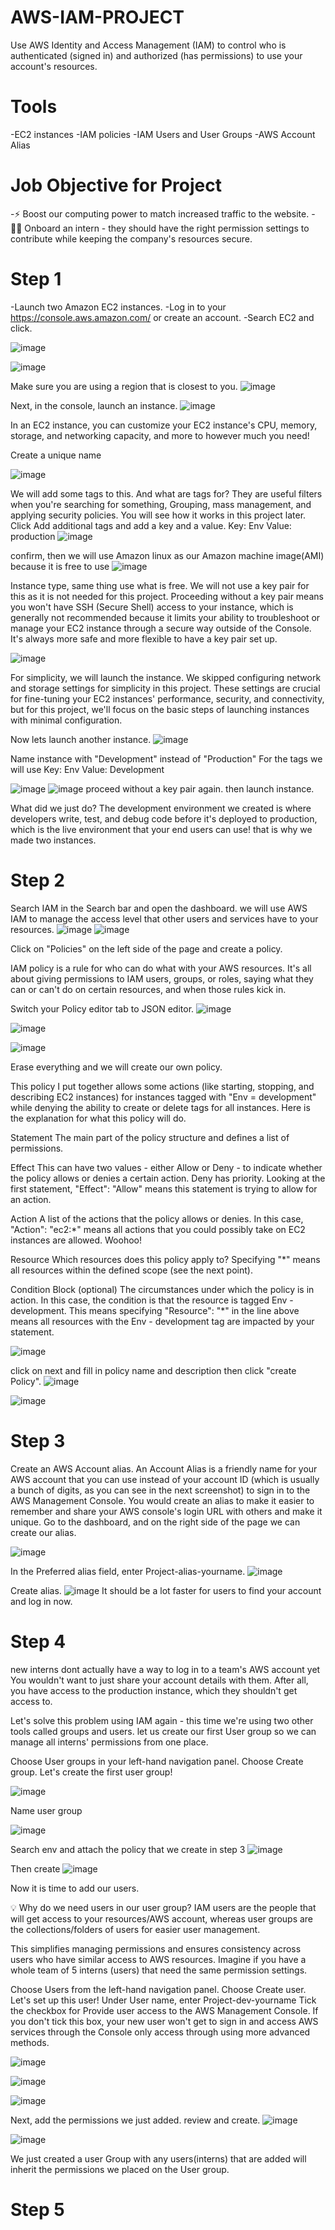 # AWS-IAM-PROJECT

Use AWS Identity and Access Management (IAM) to control who is authenticated (signed in) and authorized (has permissions) to use your account's resources.

# Tools
  -EC2 instances
  -IAM policies
  -IAM Users and User Groups
  -AWS Account Alias

# Job Objective for Project
  -⚡️ Boost our computing power to match increased traffic to the website.
  -👩‍💻 Onboard an intern - they should have the right permission settings to contribute while keeping the company's resources secure.

# Step 1 

  -Launch two Amazon EC2 instances.
  -Log in to your https://console.aws.amazon.com/ or create an account.
  -Search EC2 and click.

 ![image](https://github.com/user-attachments/assets/4dd3c7e6-4297-4e5a-8128-2d97f6346346)

![image](https://github.com/user-attachments/assets/7f499f1b-5725-4045-9237-60eba06c21a0)

Make sure you are using a region that is closest to you.
![image](https://github.com/user-attachments/assets/47bb96aa-2133-4e10-a4e3-976e35f4daa0)

Next, in the console, launch an instance.
![image](https://github.com/user-attachments/assets/7a19c5c8-5011-4159-b712-430bad5db477)

In an EC2 instance, you can customize your EC2 instance's CPU, memory, storage, and networking capacity, and more to however much you need!

Create a unique name

![image](https://github.com/user-attachments/assets/6e8d4432-6025-4be6-be55-0f19f0749e06)

 We will add some tags to this. And what are tags for? They are useful filters when you're searching for something, Grouping, mass management, and applying security policies. You will see how it works in this project later.
 Click Add additional tags and add a key and a value.
 Key: Env
 Value: production
![image](https://github.com/user-attachments/assets/9fa95599-8af5-4bc5-a2ef-74e23265a63f)

confirm, then we will use Amazon linux as our Amazon machine image(AMI) because it is free to use 
![image](https://github.com/user-attachments/assets/1b414d3d-de17-418f-a7e3-2fe0b20cf659)

Instance type, same thing use what is free. 
We will not use a key pair for this as it is not needed for this project. 
Proceeding without a key pair means you won't have SSH (Secure Shell) access to your instance, which is generally not recommended because it limits your ability to troubleshoot or manage your EC2 instance through a secure way outside of the Console. It's always more safe and more flexible to have a key pair set up.

![image](https://github.com/user-attachments/assets/1fe5695d-f491-4285-a32c-edb506080708)

For simplicity, we will launch the instance.
We skipped configuring network and storage settings for simplicity in this project. These settings are crucial for fine-tuning your EC2 instances' performance, security, and connectivity, but for this project, we'll focus on the basic steps of launching instances with minimal configuration.

Now lets launch another instance.
![image](https://github.com/user-attachments/assets/b11a8c65-b4f8-4860-be43-e4236a911a85)

Name instance with "Development" instead of "Production"
For the tags we will use 
 Key: Env
 Value: Development

 ![image](https://github.com/user-attachments/assets/fc3ac3cd-f6da-4c0c-aed0-ced7c5b20512)
![image](https://github.com/user-attachments/assets/bd7fec71-f8c5-493b-876f-c6a7176e34ea)
proceed without a key pair again.
then launch instance.

What did we just do?
The development environment we created is where developers write, test, and debug code before it's deployed to production, which is the live environment that your end users can use! that is why we made two instances. 

# Step 2 

Search IAM in the Search bar and open the dashboard.
we will use AWS IAM to manage the access level that other users and services have to your resources.
![image](https://github.com/user-attachments/assets/89421de5-e18f-4add-b6f4-2a66f546acdf)
![image](https://github.com/user-attachments/assets/09418beb-19d6-4aae-ba21-98e25aec6f4e)

Click on "Policies" on the left side of the page and create a policy.

IAM policy is a rule for who can do what with your AWS resources. It's all about giving permissions to IAM users, groups, or roles, saying what they can or can't do on certain resources, and when those rules kick in.

Switch your Policy editor tab to JSON editor.
![image](https://github.com/user-attachments/assets/90b56671-26b9-4b9c-8010-01f930973a57)

![image](https://github.com/user-attachments/assets/9a030864-3b53-4bde-93d3-41073f20c093)

![image](https://github.com/user-attachments/assets/e156ceb0-1fa2-4dd6-b691-f441e3447eab)

Erase everything and we will create our own policy.

This policy I put together allows some actions (like starting, stopping, and describing EC2 instances) for instances tagged with "Env = development" while denying the ability to create or delete tags for all instances.
Here is the explanation for what this policy will do.

Statement
‍The main part of the policy structure and defines a list of permissions.

‍Effect
‍This can have two values - either Allow or Deny - to indicate whether the policy allows or denies a certain action. Deny has priority. Looking at the first statement, "Effect": "Allow" means this statement is trying to allow for an action.

‍Action
‍A list of the actions that the policy allows or denies. In this case, "Action": "ec2:*" means all actions that you could possibly take on EC2 instances are allowed. Woohoo!

‍Resource
‍Which resources does this policy apply to? Specifying "*" means all resources within the defined scope (see the next point).

Condition Block (optional)
‍The circumstances under which the policy is in action. In this case, the condition is that the resource is tagged Env - development. This means specifying "Resource": "*" in the line above means all resources with the Env - development tag are impacted by your statement.

![image](https://github.com/user-attachments/assets/ec5bc656-8d6a-48f5-a2a1-f4727b166fc4)

click on next and fill in policy name and description then click "create Policy".
![image](https://github.com/user-attachments/assets/df1ee1c8-12b3-424c-a061-bd8f2bcb4090)

![image](https://github.com/user-attachments/assets/c2d617b6-33b8-4e95-a6f6-5037bb55b12c)

# Step 3

Create an AWS Account alias.
An Account Alias is a friendly name for your AWS account that you can use instead of your account ID (which is usually a bunch of digits, as you can see in the next screenshot) to sign in to the AWS Management Console.
You would create an alias to make it easier to remember and share your AWS console's login URL with others and make it unique.
Go to the dashboard, and on the right side of the page we can create our alias.

![image](https://github.com/user-attachments/assets/64f565eb-0180-433f-8c85-fa04a77de5dd)

In the Preferred alias field, enter Project-alias-yourname.
![image](https://github.com/user-attachments/assets/73456ef7-e5cc-4d42-baef-f1584541278c)

Create alias.
![image](https://github.com/user-attachments/assets/e327afd5-324e-410e-b793-2a1c9c4146f4)
It should be a lot faster for users to find your account and log in now.

# Step 4

new interns dont actually have a way to log in to a team's AWS account yet
You wouldn't want to just share your account details with them. After all, you have access to the production instance, which they shouldn't get access to.

Let's solve this problem using IAM again - this time we're using two other tools called groups and users.
let us create our first User group so we can manage all interns' permissions from one place.

Choose User groups in your left-hand navigation panel.
Choose Create group.
Let's create the first user group!

![image](https://github.com/user-attachments/assets/45f136a3-b1d4-48cf-b7c4-4d4ca0d2a387)

Name user group

![image](https://github.com/user-attachments/assets/1ec0da67-0240-4085-8c58-5bb97c618d42)

Search env and attach the policy that we create in step 3
![image](https://github.com/user-attachments/assets/d244de02-2e6f-45b9-a1ff-9c7c95cfa79a)

Then create
![image](https://github.com/user-attachments/assets/97b86455-0e7b-49f9-964b-cc392b3782fe)

Now it is time to add our users.

💡 Why do we need users in our user group?
IAM users are the people that will get access to your resources/AWS account, whereas user groups are the collections/folders of users for easier user management.

This simplifies managing permissions and ensures consistency across users who have similar access to AWS resources. Imagine if you have a whole team of 5 interns (users) that need the same permission settings.

Choose Users from the left-hand navigation panel.
Choose Create user.
Let's set up this user! Under User name, enter Project-dev-yourname
Tick the checkbox for Provide user access to the AWS Management Console.
If you don't tick this box, your new user won't get to sign in and access AWS services through the Console only access through using more advanced methods.

![image](https://github.com/user-attachments/assets/78931d4d-cdeb-4317-acca-b7c51d283223)

![image](https://github.com/user-attachments/assets/c5360fcc-33e8-491d-b00d-da7f2a910f33)

![image](https://github.com/user-attachments/assets/54e986ce-8691-45c2-bbf9-6f239e7b3371)

Next, add the permissions we just added.
review and create.
![image](https://github.com/user-attachments/assets/f4082278-b09b-4afa-96a3-7f188e487908)

![image](https://github.com/user-attachments/assets/2d45ce4f-5997-424c-aa7e-7894a063d2d7)

We just created a user Group with any users(interns) that are added will inherit the permissions we placed on the User group.

# Step 5 
